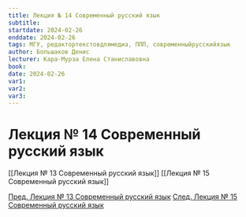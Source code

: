 ```yaml
---
title: Лекция № 14 Современный русский язык
subtitle: 
startdate: 2024-02-26
enddate: 2024-02-26
tags: МГУ, редактортекстовдлямедиа, ППП, современныйрусскийязык
author: Большаков Денис
lecturer: Кара-Мурза Елена Станиславовна
book: 
date: 2024-02-26
var1: 
var2: 
var3:
---
```

# Лекция № 14 Современный русский язык



[[Лекция № 13 Современный русский язык]]     [[Лекция № 15 Современный русский язык]]

[Пред. Лекция № 13 Современный русский язык](https://github.com/denisbolshakoff/MSU/blob/main/Современный%20русский%20язык/Лекция%20№%2013%20Современный%20русский%20язык.md)  [След. Лекция № 15 Современный русский язык](https://github.com/denisbolshakoff/MSU/blob/main/Современный%20русский%20язык/Лекция%20№%2015%20Современный%20русский%20язык.md)
